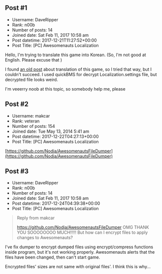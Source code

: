 ## Post #1
- Username: DaveRipper
- Rank: n00b
- Number of posts: 14
- Joined date: Sat Feb 11, 2017 10:58 am
- Post datetime: 2017-12-21T11:27:52+00:00
- Post Title: [PC] Awesomenauts Localization

Hello, I'm trying to translate this game into Korean. 
(So, I'm not good at English. Please excuse that )

I found [an old post](http://forum.xentax.com/viewtopic.php?f=21&t=9396) about translation of this game, so I tried that way, but I couldn't succeed. I used quickBMS for decrypt Localization.settings file, but decrypted file looks weird.

I'm veeerry noob at this topic, so somebody help me, please
## Post #2
- Username: makcar
- Rank: veteran
- Number of posts: 154
- Joined date: Tue May 13, 2014 5:41 am
- Post datetime: 2017-12-22T04:27:13+00:00
- Post Title: [PC] Awesomenauts Localization

[https://github.com/Nodja/AwesomenautsFileDumper](https://github.com/Nodja/AwesomenautsFileDumper)
## Post #3
- Username: DaveRipper
- Rank: n00b
- Number of posts: 14
- Joined date: Sat Feb 11, 2017 10:58 am
- Post datetime: 2017-12-24T04:39:38+00:00
- Post Title: [PC] Awesomenauts Localization

> Reply from makcar
>
> https://github.com/Nodja/AwesomenautsFileDumper
OMG THANK YOU SOOOOOOOO MUCH!!!!!
But how can I encrypt files to apply changes to Awesomenauts?

I've fix dumper to encrypt dumped files using encrypt/compress functions inside program, but it's not working properly.
Awesomenauts alerts that the files have been changed, then can't start game.

Encrypted files' sizes are not same with original files'. I think this is why...
